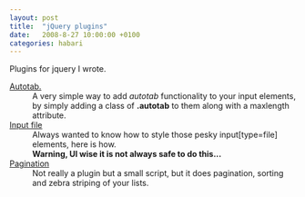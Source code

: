 ```yaml
---
layout: post
title:  "jQuery plugins"
date:   2008-8-27 10:00:00 +0100
categories: habari
---
```

<p>Plugins for jquery I wrote.</p>
<dl><dt><a href="http://wnas.nl/yet-another-autotab-plugin">
Autotab.</a></dt><dd>A very simple way to add <em>autotab</em> functionality to your input elements, by simply adding a class of <strong>.autotab</strong> to them along with a maxlength attribute.</dd>
<dt><a href="http://wnas.nl/inputfile">Input file</a></dt><dd>Always wanted to know how to style those pesky input[type=file] elements, here is how.<br /><strong>Warning, UI wise it is not always safe to do this...</strong></dd><dt><a href="http://wnas.nl/pagination-script-for-jquery">Pagination</a></dt><dd>Not really a plugin but a small script, but it does pagination, sorting and zebra striping of your lists.</dd></dl>